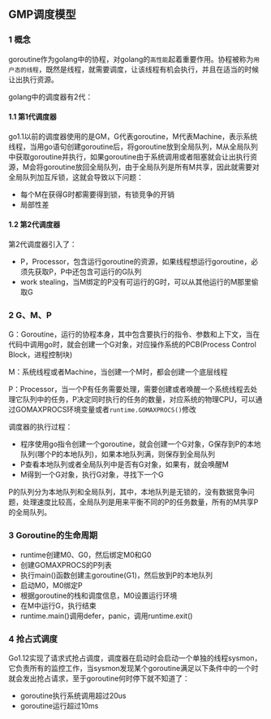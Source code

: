 ## GMP调度模型

### 1 概念

goroutine作为golang中的协程，对golang的`高性能`起着重要作用。协程被称为`用户态的线程`，既然是线程，就需要调度，让该线程有机会执行，并且在适当的时候让出执行资源。

golang中的调度器有2代：

#### 1.1 第1代调度器

go1.1以前的调度器使用的是GM，G代表goroutine，M代表Machine，表示系统线程，当用go语句创建goroutine后，将goroutine放到全局队列，M从全局队列中获取goroutine并执行，如果goroutine由于系统调用或者阻塞就会让出执行资源，M会将goroutine放回全局队列，由于全局队列是所有M共享，因此就需要对全局队列加互斥锁，这就会导致以下问题：

* 每个M在获得G时都需要得到锁，有锁竞争的开销
* 局部性差

#### 1.2 第2代调度器

第2代调度器引入了：

* P，Processor，包含运行goroutine的资源，如果线程想运行goroutine，必须先获取P，P中还包含可运行的G队列
* work stealing，当M绑定的P没有可运行的G时，可以从其他运行的M那里偷取G

### 2 G、M、P

G：Goroutine，运行的协程本身，其中包含要执行的指令、参数和上下文，当在代码中调用go时，就会创建一个G对象，对应操作系统的PCB(Process Control Block，进程控制块)

M：系统线程或者Machine，当创建一个M时，都会创建一个底层线程

P：Processor，当一个P有任务需要处理，需要创建或者唤醒一个系统线程去处理它队列中的任务，P决定同时执行的任务的数量，对应系统的物理CPU，可以通过GOMAXPROCS环境变量或者`runtime.GOMAXPROCS()`修改

调度器的执行过程：

* 程序使用go指令创建一个goroutine，就会创建一个G对象，G保存到P的本地队列(哪个P的本地队列)，如果本地队列满，则保存到全局队列
* P查看本地队列或者全局队列中是否有G对象，如果有，就会唤醒M
* M得到一个G对象，执行G对象，寻找下一个G

P的队列分为本地队列和全局队列，其中，本地队列是无锁的，没有数据竞争问题，处理速度比较高，全局队列是用来平衡不同的P的任务数量，所有的M共享P的全局队列。

### 3 Goroutine的生命周期

* runtime创建M0、G0，然后绑定M0和G0
* 创建GOMAXPROCS的P列表
* 执行main()函数创建主goroutine(G1)，然后放到P的本地队列
* 启动M0，M0绑定P
* 根据goroutine的栈和调度信息，M0设置运行环境
* 在M中运行G，执行结束
* runtime.main()调用defer，panic，调用runtime.exit()

### 4 抢占式调度

Go1.12实现了请求式抢占调度，调度器在启动时会启动一个单独的线程sysmon，它负责所有的监控工作，当sysmon发现某个goroutine满足以下条件中的一个时就会发出抢占请求，至于goroutine何时停下就不知道了：

* goroutine执行系统调用超过20us
* goroutine运行超过10ms